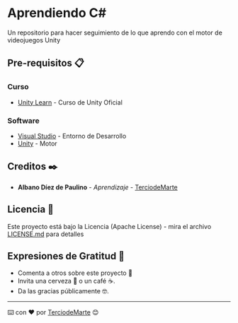 # Aprendiendo C#
Un repositorio para hacer seguimiento de lo que aprendo con el motor de videojuegos Unity


## Pre-requisitos 📋

### Curso
* [Unity Learn](https://learn.unity.com/) - Curso de Unity Oficial

### Software
* [Visual Studio](https://visualstudio.microsoft.com/es/) - Entorno de Desarrollo
* [Unity](https://unity.com/es) - Motor

  
## Creditos ✒️

* **Albano Díez de Paulino** - *Aprendizaje* - [TerciodeMarte](https://github.com/TerciodeMarte)

## Licencia 📄

Este proyecto está bajo la Licencia (Apache License) - mira el archivo [LICENSE.md](LICENSE.md) para detalles

## Expresiones de Gratitud 🎁

* Comenta a otros sobre este proyecto 📢
* Invita una cerveza 🍺 o un café ☕.
* Da las gracias públicamente 🤓.

---
⌨️ con ❤️ por [TerciodeMarte](https://github.com/TerciodeMarte) 😊

